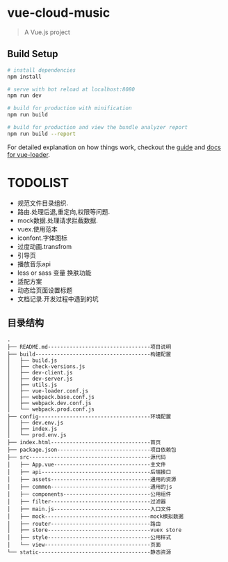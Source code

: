 # vue-cloud-music

> A Vue.js project

## Build Setup

``` bash
# install dependencies
npm install

# serve with hot reload at localhost:8080
npm run dev

# build for production with minification
npm run build

# build for production and view the bundle analyzer report
npm run build --report
```

For detailed explanation on how things work, checkout the [guide](http://vuejs-templates.github.io/webpack/) and [docs for vue-loader](http://vuejs.github.io/vue-loader).


# TODOLIST

- 规范文件目录组织.
- 路由.处理后退,重定向,权限等问题.
- mock数据.处理请求拦截数据.
- vuex.使用范本
- iconfont.字体图标
- 过度动画.transfrom
- 引导页
- 播放音乐api
- less or sass 变量 换肤功能
- 适配方案
- 动态给页面设置标题
- 文档记录.开发过程中遇到的坑

## 目录结构

```
.
├── README.md---------------------------------项目说明
├── build-------------------------------------构建配置
│   ├── build.js
│   ├── check-versions.js
│   ├── dev-client.js
│   ├── dev-server.js
│   ├── utils.js
│   ├── vue-loader.conf.js
│   ├── webpack.base.conf.js
│   ├── webpack.dev.conf.js
│   └── webpack.prod.conf.js
├── config------------------------------------环境配置
│   ├── dev.env.js
│   ├── index.js
│   └── prod.env.js
├── index.html--------------------------------首页
├── package.json------------------------------项目依赖包
├── src---------------------------------------源代码
│   ├── App.vue-------------------------------主文件
│   ├── api-----------------------------------后端接口
│   ├── assets--------------------------------通用的资源
│   ├── common--------------------------------通用的js
│   ├── components----------------------------公用组件
│   ├── filter--------------------------------过滤器
│   ├── main.js-------------------------------入口文件
│   ├── mock----------------------------------mock模拟数据
│   ├── router--------------------------------路由
│   ├── store---------------------------------vuex store
│   ├── style---------------------------------公用样式
│   └── view----------------------------------页面
└── static------------------------------------静态资源
```



